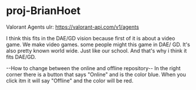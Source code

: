 # proj-BrianHoet

Valorant Agents
ulr: https://valorant-api.com/v1/agents

I think this fits in the DAE/GD vision because first of it is about a video game.
We make video games. some people might this game in DAE/ GD. It's also pretty known world wide.
Just like our school. And that's why i think it fits DAE/GD.

--How to change between the online and offline repository--
In the right corner there is a button that says "Online" and is the color blue.
When you click itm it will say "Offline" and the color will be red.
